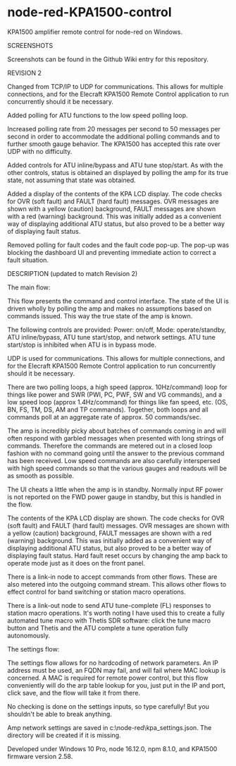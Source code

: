 # node-red-KPA1500-control

KPA1500 amplifier remote control for node-red on Windows.

SCREENSHOTS

Screenshots can be found in the Github Wiki entry for this repository.

REVISION 2

Changed from TCP/IP to UDP for communications. This allows for multiple connections, and for the Elecraft KPA1500 Remote Control application to run concurrently should it be necessary.

Added polling for ATU functions to the low speed polling loop.

Increased polling rate from 20 messages per second to 50 messages per second in order to accommodate the additional polling commands and to further smooth gauge behavior. The KPA1500 has accepted this rate over UDP with no difficulty.

Added controls for ATU inline/bypass and ATU tune stop/start. As with the other controls, status is obtained an displayed by polling the amp for its true state, not assuming that state was obtained.

Added a display of the contents of the KPA LCD display. The code checks for OVR (soft fault) and FAULT (hard fault) messages. OVR messages are shown with a yellow (caution) background, FAULT messages are shown with a red (warning) background. This was initially added as a convenient way of displaying additional ATU status, but also proved to be a better way of displaying fault status.

Removed polling for fault codes and the fault code pop-up. The pop-up was blocking the dashboard UI and preventing immediate action to correct a fault situation.

DESCRIPTION (updated to match Revision 2)

The main flow:

This flow presents the command and control interface. The state of the UI is driven wholly by polling the amp and makes no assumptions based on commands issued. This way the true state of the amp is known.

The following controls are provided: Power: on/off, Mode: operate/standby, ATU inline/bypass, ATU tune start/stop, and network settings. ATU tune start/stop is inhibited when ATU is in bypass mode.

UDP is used for communications. This allows for multiple connections, and for the Elecraft KPA1500 Remote Control application to run concurrently should it be necessary.

There are two polling loops, a high speed (approx. 10Hz/command) loop for things like power and SWR (PWI, PC, PWF, SW and VG commands), and a low speed loop (approx 1.4Hz/command) for things like fan speed, etc. (OS, BN, FS, TM, DS, AM and TP commands). Together, both loops and all commands poll at an aggregate rate of approx. 50 commands/sec.

The amp is incredibly picky about batches of commands coming in and will often respond with garbled messages when presented with long strings of commands. Therefore the commands are metered out in a closed loop fashion with no command going until the answer to the previous command has been received. Low speed commands are also carefully interspersed with high speed commands so that the various gauges and readouts will be as smooth as possible.

The UI cheats a little when the amp is in standby. Normally input RF power is not reported on the FWD power gauge in standby, but this is handled in the flow.

The contents of the KPA LCD display are shown. The code checks for OVR (soft fault) and FAULT (hard fault) messages. OVR messages are shown with a yellow (caution) background, FAULT messages are shown with a red (warning) background. This was initially added as a convenient way of displaying additional ATU status, but also proved to be a better way of displaying fault status. Hard fault reset occurs by changing the amp back to operate mode just as it does on the front panel.

There is a link-in node to accept commands from other flows. These are also metered into the outgoing command stream. This allows other flows to effect control for band switching or station macro operations.

There is a link-out node to send ATU tune-complete (FL) responses to station macro operations. It's worth noting I have used this to create a fully automated tune macro with Thetis SDR software: click the tune macro button and Thetis and the ATU complete a tune operation fully autonomously.

The settings flow:

The settings flow allows for no hardcoding of network parameters. An IP address must be used, an FQDN may fail, and will fail where MAC lookup is concerned. A MAC is required for remote power control, but this flow conveniently will do the arp table lookup for you, just put in the IP and port, click save, and the flow will take it from there.

No checking is done on the settings inputs, so type carefully! But you shouldn't be able to break anything.

Amp network settings are saved in c:\node-red\kpa_settings.json. The directory will be created if it is missing.

Developed under Windows 10 Pro, node 16.12.0, npm 8.1.0, and KPA1500 firmware version 2.58.